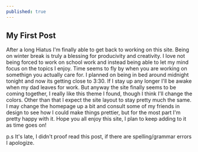 ```yaml
---
published: true
---
```


## My First Post

After a long Hiatus I'm finally able to get back to working on this site. Being on winter break is truly a blessing for producivity and creativity. I love not being forced to work on school work and instead being able to let my mind focus on the topics I enjoy. Time seems to fly by when you are working on somethign you actually care for. I planned on being in bed around midnight tonight and now its getting close to 3:30. If I stay up any longer I'll be awake when my dad leaves for work. But anyway the site finally seems to be coming together, I really like this theme I found, though I think I'll change the colors. Other than that I expect the site layout to stay pretty much the same. I may change the homepage up a bit and consult some of my friends in design to see how I could make things prettier, but for the most part I'm pretty happy with it. Hope you all enjoy this site, I plan to keep adding to it as time goes on! 

p.s It's late, I didn't proof read this post, if there are spelling/grammar errors I apologize.
